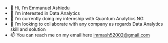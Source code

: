 - 👋 Hi, I’m Emmanuel Ashiedu 
- 👀 I’m interested in Data Analytics 
- 🌱 I’m currently doing my internship with Quantum Analytics NG 
- 💞️ I’m looking to collaborate with any company as regards Data Analytics skill and solution 
- 📫 You can reach me on my email here immash52002@gmail.com

<!---
Solution92/Solution92 is a ✨ special ✨ repository because its `README.md` (this file) appears on your GitHub profile.
You can click the Preview link to take a look at your changes.
--->
